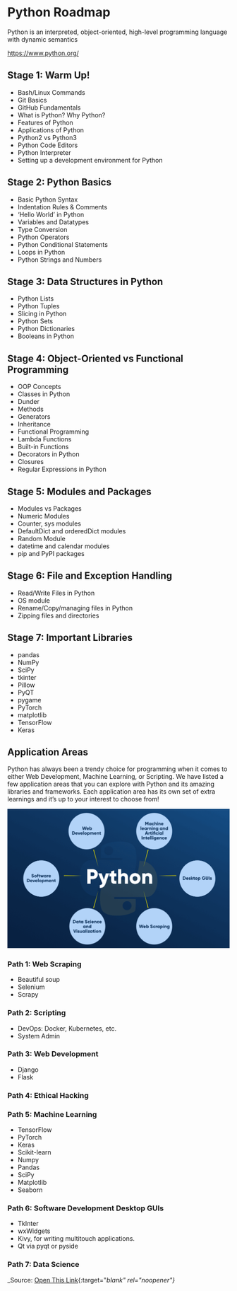 # Python Roadmap
Python is an interpreted, object-oriented, high-level programming language with dynamic semantics

https://www.python.org/

## Stage 1: Warm Up!
- Bash/Linux Commands
- Git Basics
- GitHub Fundamentals
- What is Python? Why Python?
- Features of Python
- Applications of Python
- Python2 vs Python3
- Python Code Editors
- Python Interpreter
- Setting up a development environment for Python


## Stage 2: Python Basics
- Basic Python Syntax
- Indentation Rules & Comments
- ‘Hello World’ in Python
- Variables and Datatypes
- Type Conversion
- Python Operators
- Python Conditional Statements
- Loops in Python
- Python Strings and Numbers

## Stage 3: Data Structures in Python
- Python Lists
- Python Tuples
- Slicing in Python
- Python Sets
- Python Dictionaries
- Booleans in Python


## Stage 4: Object-Oriented vs Functional Programming
- OOP Concepts
- Classes in Python
- Dunder
- Methods
- Generators
- Inheritance
- Functional Programming
- Lambda Functions
- Built-in Functions
- Decorators in Python
- Closures
- Regular Expressions in Python

## Stage 5: Modules and Packages
- Modules vs Packages
- Numeric Modules
- Counter, sys modules
- DefaultDict and orderedDict modules
- Random Module
- datetime and calendar modules
- pip and PyPI packages

## Stage 6: File and Exception Handling
- Read/Write Files in Python
- OS module
- Rename/Copy/managing files in Python
- Zipping files and directories

## Stage 7: Important Libraries
- pandas
- NumPy
- SciPy
- tkinter
- Pillow
- PyQT
- pygame
- PyTorch
- matplotlib
- TensorFlow
- Keras


## Application Areas

Python has always been a trendy choice for programming when it comes to either Web Development, Machine Learning, or Scripting. We have listed a few application areas that you can explore with Python and its amazing libraries and frameworks. Each application area has its own set of extra learnings and it’s up to your interest to choose from!


![Alt text](images/python_roadmap.png?raw=true "Title")


### Path 1: Web Scraping
- Beautiful soup
- Selenium
- Scrapy

### Path 2: Scripting
- DevOps: Docker, Kubernetes, etc.
- System Admin

### Path 3: Web Development
- Django
- Flask

### Path 4: Ethical Hacking

### Path 5: Machine Learning
- TensorFlow
- PyTorch
- Keras
- Scikit-learn
- Numpy
- Pandas
- SciPy
- Matplotlib
- Seaborn

### Path 6: Software Development Desktop GUIs
- TkInter
- wxWidgets
- Kivy, for writing multitouch applications.
- Qt via pyqt or pyside

### Path 7: Data Science

_Source: [Open This Link](https://medium.com/analytics-vidhya/python-roadmap-to-follow-in-2021-1f49715468ca){:target="_blank" rel="noopener"}_

